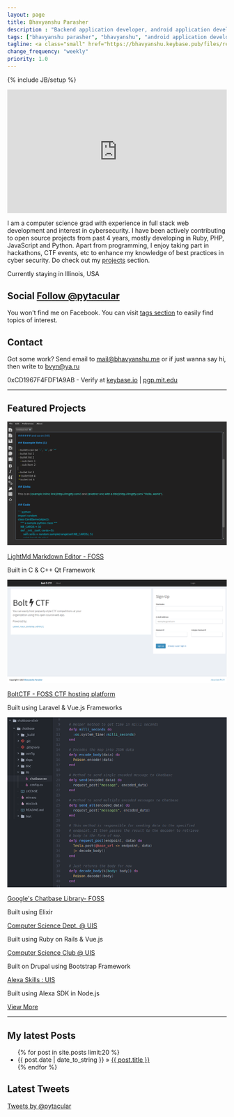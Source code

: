 ```yaml
---
layout: page
title: Bhavyanshu Parasher
description : "Backend application developer, android application developer, python and php application developer."
tags: ["bhavyanshu parasher", "bhavyanshu", "android application developer","backend application developer"]
tagline: <a class="small" href="https://bhavyanshu.keybase.pub/files/resume.pdf" target="_blank">Resume</a>
change_frequency: "weekly"
priority: 1.0
---
```

{% include JB/setup %}
<style>
.embed-container { position: relative; padding-bottom: 56.25%; height: 0; overflow: hidden; max-width: 100%; } 
.embed-container iframe, .embed-container object, .embed-container embed { position: absolute; top: 0; left: 0; width: 100%; height: 100%; }
</style>
<div class="row">
 <div class="col-md-12 bio">
  <div class="col-md-3">
    <div class="embed-container">
    <iframe src="https://www.youtube.com/embed/7Fy1_9NHIzY" frameborder="0" allowfullscreen></iframe>
    </div>
  </div>
  <div class="col-md-9 bio-text">
    <p>
    I am a computer science grad with experience in full stack web development and interest in cybersecurity. I have been actively contributing to open source projects from past 4 years, mostly developing in Ruby, PHP, JavaScript and Python. Apart from programming, I enjoy taking part in hackathons, CTF events, etc to enhance my knowledge of best practices in cyber security.
    Do check out my <a href="#featured-projects">projects</a> section.
    </p>
    <p>Currently staying in
     <span itemprop="address" itemscope
       itemtype="http://data-vocabulary.org/Address">
       <span itemprop="locality">Illinois</span>,
       <span itemprop="region">USA</span>
     </span>
    </p>
  </div>
 </div>
</div>

<div class="row">
  <div class="col-md-7 social">
    <h2>
    Social
    <a href="https://twitter.com/pytacular" class="twitter-follow-button" data-show-count="true" data-size="medium" data-lang="en">Follow @pytacular</a>
    </h2>
    <p class="social-icons">
      <a href="https://github.com/{{ site.author.github }}" target="_blank"><span class="fa fa-2x fa-github"></span></a>
      <a href="https://www.linkedin.com/in/bhavyanshu/" target="_blank"><span class="fa fa-2x fa-linkedin"></span></a>
      <a href="https://twitter.com/pytacular" target="_blank"><span class="fa fa-2x fa-twitter"></span></a>
      <a href="https://plus.google.com/112306240164215805986" rel="author" target="_blank"><span class="fa fa-2x fa-google-plus"></span></a>
      <a href="http://bhavyanshu.me/subscribe.html" target="_blank"><span class="fa fa-2x fa-rss"></span></a>
    </p>
    <p>You won't find me on Facebook.
    You can visit <a href="/tags.html">tags section</a> to easily find topics of interest.</p>
  </div>
  <div class="col-md-5" id="contact">
    <h2>Contact</h2>
    <p>
    Got some work? Send email to <a href="mailto:mail@bhavyanshu.me">mail@bhavyanshu.me</a>  or if just wanna say hi, then write to <a href="bvyn@ya.ru">bvyn@ya.ru</a>
    </p>
    <p>
    0xCD1967F4FDF1A9AB - Verify at <a target="_blank" href="https://keybase.io/bhavyanshu">keybase.io</a> | <a href="https://pgp.mit.edu/pks/lookup?op=vindex&fingerprint=on&search=0xCD1967F4FDF1A9AB" target="_blank">pgp.mit.edu</a>
    </p>
  </div>
</div>
<hr/>
<div class="row projects-home">
  <h2 id="featured-projects" class="text-center">Featured Projects</h2>
  <div class="col-md-12 text-center">
    <div class="col-sm-4 project">
      <img  src="assets/imags/lightmd/lightmd1.png" />
      <p><a href="https://github.com/bhavyanshu/LightMd_Editor" target="_blank">LightMd Markdown Editor - FOSS</a></p>
      <p>Built in C & C++ Qt Framework</p>
    </div>
    <div class="col-sm-4 project">
      <img  src="assets/imags/boltctf/boltctf.png"/>
      <p><a href="https://github.com/bhavyanshu/BoltCTF" target="_blank">BoltCTF - FOSS CTF hosting platform</a></p>
      <p>Built using Laravel & Vue.js Frameworks</p>
    </div>
    <div class="col-sm-4 project">
      <img  src="assets/imags/chatbase/chatbase-ex.png"/>
      <p><a href="https://github.com/bhavyanshu/Chatbase-elixir" target="_blank">Google's Chatbase Library- FOSS</a></p>
      <p>Built using Elixir</p>
    </div>
    <div class="col-sm-4 project">
      <div class="image-block" style="background:url('assets/imags/csc/csc-uis.jpg'); background-repeat:no-repeat; background-position:center top; background-size:contain;">
      </div>
      <p><a href="https://csc.uis.edu" target="_blank">Computer Science Dept. @ UIS</a></p>
      <p>Built using Ruby on Rails & Vue.js</p>
    </div>
    <div class="col-sm-4 project">
      <div class="image-block" style="background:url('assets/imags/csc/csclub-uis.png'); background-repeat:no-repeat; background-position:center top; background-size:contain;">
      </div>
      <p><a href="http://csclub.uis.edu" target="_blank">Computer Science Club @ UIS</a></p>
      <p>Built on Drupal using Bootstrap Framework</p>
    </div>
    <div class="col-sm-4 project">
      <a href="https://twitter.com/UISedu/status/925808247742914560" target="_blank">
      <div class="image-block" style="background:url('assets/imags/csc/alexa.png'); background-repeat:no-repeat; background-position:center top; background-size:contain;">
      </div>
      </a>
      <p><a href="https://www.uis.edu/webservices/projects/alexa-skill/" target="_blank">Alexa Skills : UIS</a></p>
      <p>Built using Alexa SDK in Node.js</p>
    </div>
  </div>
  <p class="text-center">
    <a class="btn btn-sm btn-primary margin-top" href="/projects.html">View More</a>
  </p>
</div>
<hr/>
<div class="row-fluid">
  <div class="col-md-8 latest_posts">
    <h2>My latest Posts</h2>
    <ul class="posts">
      {% for post in site.posts limit:20 %}
        <li><span>{{ post.date | date_to_string }}</span> &raquo; <a href="{{ BASE_PATH }}{{ post.url }}">{{ post.title }}</a></li>
      {% endfor %}
    </ul>
  </div>

  <div class="col-md-4">
    <h2>Latest Tweets</h2>
    <a class="twitter-timeline" height="500" href="https://twitter.com/pytacular" data-widget-id="388676082561318912">Tweets by @pytacular</a>
  </div>
</div>
